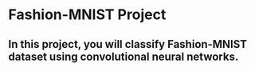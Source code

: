 # Fashion-MNIST Project


## In this project, you will classify Fashion-MNIST dataset using convolutional neural networks.
